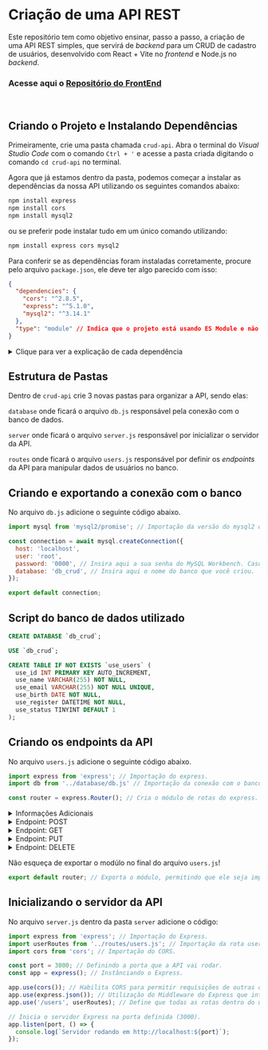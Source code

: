 # Criação de uma API REST

Este repositório tem como objetivo ensinar, passo a passo, a criação de uma API REST simples, que servirá de *backend* para um CRUD de cadastro de usuários, desenvolvido com React + Vite no *frontend* e Node.js no *backend*.


### Acesse aqui o [Repositório do FrontEnd](https://github.com/stringGustavo/fatec-crud-front-4sem)
<br>

## Criando o Projeto e Instalando Dependências

Primeiramente, crie uma pasta chamada ```crud-api```. Abra o terminal do *Visual Studio Code* com o comando ```Ctrl + '``` e acesse a pasta criada digitando o comando ```cd crud-api``` no terminal.

Agora que já estamos dentro da pasta, podemos começar a instalar as dependências da nossa API utilizando os seguintes comandos abaixo:

```bash
npm install express
npm install cors
npm install mysql2
```
ou se preferir pode instalar tudo em um único comando utilizando:

```bash
npm install express cors mysql2
```

Para conferir se as dependências foram instaladas corretamente, procure pelo arquivo ```package.json```, ele deve ter algo parecido com isso:
```json
{
  "dependencies": {
    "cors": "^2.8.5",
    "express": "^5.1.0",
    "mysql2": "^3.14.1"
  },
  "type": "module" // Indica que o projeto está usando ES Module e não CommonJS.
}
```

<details>
  <summary>Clique para ver a explicação de cada dependência</summary>

  ```express``` é um *framework* voltado para aplicações *web* que utilizam Node.js. Geralmente é utilizado na criação de APIs ou servidores HTTP. Com o *Express* é possível criar rotas e lidar com requisições HTTP (GET, POST, PUT e DELETE)

  ```cors``` *(Cross-Origin Resource Sharing)* é um mecanismo de segurança utilizado pelos navegadores para controlar o acesso a recursos hospedados em domínios diferentes.

  Exemplo: Se esta API estiver rodando em `http://localhost:3000` e o *frontend* estiver em `http://localhost:3001`, o navegador irá bloquear as requisições, a menos que o servidor (API) permita explicitamente essa origem usando **CORS**.

  ```mysql2``` é um *client* para conectar seu *backend* Node.js a um banco de dados MySQL.
</details>

## Estrutura de Pastas

Dentro de ```crud-api``` crie 3 novas pastas para organizar a API, sendo elas:

```database``` onde ficará o arquivo ```db.js``` responsável pela conexão com o banco de dados.

```server``` onde ficará o arquivo ```server.js``` responsável por inicializar o servidor da API.

```routes``` onde ficará o arquivo ```users.js``` responsável por definir os *endpoints* da API para manipular dados de usuários no banco.

## Criando e exportando a conexão com o banco

No arquivo ```db.js``` adicione o seguinte código abaixo.

```js
import mysql from 'mysql2/promise'; // Importação da versão do mysql2 que funciona com Promises e pode ser usada com async/await.

const connection = await mysql.createConnection({
  host: 'localhost',
  user: 'root',
  password: '0000', // Insira aqui a sua senha do MySQL Workbench. Caso não tenha senha, apague o campo password ou deixe vazio.
  database: 'db_crud', // Insira aqui o nome do banco que você criou.
});

export default connection;
```

## Script do banco de dados utilizado
```sql
CREATE DATABASE `db_crud`;

USE `db_crud`;

CREATE TABLE IF NOT EXISTS `use_users` (
  use_id INT PRIMARY KEY AUTO_INCREMENT,
  use_name VARCHAR(255) NOT NULL,
  use_email VARCHAR(255) NOT NULL UNIQUE,
  use_birth DATE NOT NULL,
  use_register DATETIME NOT NULL,
  use_status TINYINT DEFAULT 1
);
```

## Criando os endpoints da API

No arquivo ```users.js``` adicione o seguinte código abaixo.

```js
import express from 'express'; // Importação do express.
import db from '../database/db.js' // Importação da conexão com o banco feita acima.

const router = express.Router(); // Cria o módulo de rotas do express.
```

<details>
<summary>Informações Adicionais</summary>

  A palavra reservada ```async``` do javascript é utilizada para dizer que uma função é assíncrona, ou seja, ela não bloqueia a execução do restante do código. Dentro de uma função assíncrona
  podemos encontrar outra palavra reservada chamada ```await``` que pausa a execução dentro de uma função ```async``` até a *promise* ser resolvida. No caso do código dos *endpoints* abaixo, o ```await``` vai "esperar"
  uma resposta da função ```db.execute()``` para continuar a execução dos métodos HTTP.
  
  ```req``` (request): A requisição feita pelo cliente.
  
  ```res``` (response): A resposta que o servidor vai enviar de volta.
</details>

<details>
  <summary>Endpoint: POST</summary>

  No protocolo HTTP, POST é utilizado para executar ações em um servidor ou inserir dados no banco de dados.

```js
// Disponibilizando o método POST no endpoint '/users/create'
router.post('/create', async (req, res) => {
  const { use_name, use_email, use_birth, use_register } = req.body; // Utilizando desestruturação para preencher o corpo (body) da requisição com as informações vindas do Frontend.

  try {
    const [result] = await db.execute(
      `INSERT INTO use_users (use_name, use_email, use_birth, use_register) VALUES (?, ?, ?, ?)`, // Query SQL que será enviada para o banco.
      [use_name, use_email, use_birth, use_register] // Valores que irão preencher em ordem cada '?' do 'VALUES'.
    );

    res.status(201).json({ id: result.insertId }); // Se tudo der certo, retorna o código 201 'Created' e um json com o id que foi criado/inserido.
  }
  catch (err) {
    res.status(500).json({ error: err.message }); // Se algo der errado, retorna o código 500 'Server Internal Error' e uma mensagem de erro.
  }
});
```
</details>

<details>
  <summary>Endpoint: GET</summary>

  No protocolo HTTP, GET é utilizado para solicitar dados de um servidor.

```js
// Disponibilizando o método GET no endpoint '/users/selectAll'.
router.get('/selectAll', async (req, res) => {
  try {
    const [rows] = await db.execute('SELECT * FROM use_users WHERE use_status = 1 ORDER BY use_id DESC'); // DESC para mostrar os usuários por ordem decrescente.

    res.json(rows); // Retorna os dados encotrados.
  }
  catch (err) {
    res.status(500).json({ error: err.message }); // Se algo der errado, retorna o código 500 'Server Internal Error' e uma mensagem de erro.
  }
});
```
</details>

<details>
  <summary>Endpoint: PUT</summary>

  No protocolo HTTP, PUT é utilizado para atualizar ou criar um recurso no servidor.

```js
// Disponibilizando o método PUT no endpoint '/users/update/:id'
router.put('/update/:id', async (req, res) => { // Neste caso, além do corpo (body) da requsição o endpoint precisa de um parâmetro ':id' para saber qual usuário no banco será atualizado.
  const { use_name, use_email, use_birth } = req.body; // Utilizando desestruturação para preencher o corpo (body) da requisição com as informações vindas do Frontend.
  
  try {
    const [result] = await db.execute(
      `UPDATE use_users SET use_name = ?, use_email = ?, use_birth = ? WHERE use_id = ?`,
      [use_name, use_email, use_birth, req.params.id] // Valores que irão preencher em ordem cada '?'.
    );
    res.json({ updated: result.affectedRows }); // Retorna um json monstrando quantas linhas foram afetadas.
  }
  catch (err) {
    res.status(500).json({ error: err.message }); // Se algo der errado, retorna o código 500 'Server Internal Error' e uma mensagem de erro.
  }
});
```
</details>

<details>
  <summary>Endpoint: DELETE</summary>

  No protocolo HTTP, DELETE é utilizado para deletar recursos de um servidor.

```js
// Disponibilizando o método DELETE no endpoint '/users/delete/:id'
router.delete('/delete/:id', async (req, res) => { // Neste caso, não precisamos do corpo (body) da requisição, mas o endpoint ainda precisa do parâmetro ':id' para saber qual usuário será deletado no banco.
  try {
    const [result] = await db.execute('DELETE FROM use_users WHERE use_id = ?', [req.params.id]); // req.params.id contém o valor do id enviado na request do Frontend.

    res.json({ deleted: result.affectedRows }); // Retorna um json mostrando quantas linhas foram afetadas.
  }
  catch (err) {
    res.status(500).json({ error: err.message }); // Se algo der errado, retorna o código 500 'Server Internal Error' e uma mensagem de erro.
  }
});
```
</details>

Não esqueça de exportar o modúlo no final do arquivo ```users.js```!
```js
export default router; // Exporta o módulo, permitindo que ele seja importado em outros arquivos do projeto.
```

## Inicializando o servidor da API

No arquivo  ```server.js``` dentro da pasta ```server``` adicione o código:

```js
import express from 'express'; // Importação do Express.
import userRoutes from '../routes/users.js'; // Importação da rota users.js que foi criada acima.
import cors from 'cors'; // Importação do CORS.

const port = 3000; // Definindo a porta que a API vai rodar.
const app = express(); // Instânciando o Express.

app.use(cors()); // Habilita CORS para permitir requisições de outras origens.
app.use(express.json()); // Utilização do Middleware do Express que interpreta o corpo das requisições HTTP no formato JSON. Responsável por popular o req.body.
app.use('/users', userRoutes); // Define que todas as rotas dentro do userRoutes vão “começar” com /users.

// Inicia o servidor Express na porta definida (3000).
app.listen(port, () => {
  console.log(`Servidor rodando em http://localhost:${port}`);
});

```

